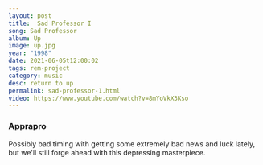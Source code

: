 ```yaml
---
layout: post
title:  Sad Professor I
song: Sad Professor
album: Up
image: up.jpg
year: "1998"
date: 2021-06-05t12:00:02
tags: rem-project
category: music
desc: return to up
permalink: sad-professor-1.html
video: https://www.youtube.com/watch?v=8mYoVkX3Kso
---
```


### Apprapro

Possibly bad timing with getting some extremely bad news and luck lately, but we'll still forge ahead with this depressing masterpiece.